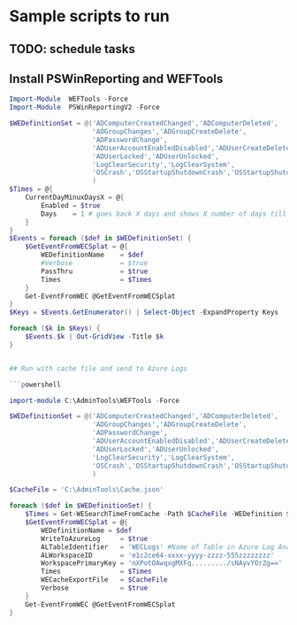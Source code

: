 # Sample scripts to run

## TODO: schedule tasks

## Install PSWinReporting and WEFTools

```powershell
Import-Module  WEFTools -Force
Import-Module  PSWinReportingV2 -Force

$WEDefinitionSet = @('ADComputerCreatedChanged','ADComputerDeleted',
                     'ADGroupChanges','ADGroupCreateDelete',
                     'ADPasswordChange',
                     'ADUserAccountEnabledDisabled','ADUserCreateDelete',
                     'ADUserLocked','ADUserUnlocked',
                     'LogClearSecurity','LogClearSystem',
                     'OSCrash','OSStartupShutdownCrash','OSStartupShutdownDetailed'
                     )
$Times = @{
    CurrentDayMinuxDaysX = @{
        Enabled = $true
        Days    = 1 # goes back X days and shows X number of days till Today
    }
}
$Events = foreach ($def in $WEDefinitionSet) {
    $GetEventFromWECSplat = @{
        WEDefinitionName    = $def
        #Verbose            = $true
        PassThru            = $true
        Times               = $Times
    }
    Get-EventFromWEC @GetEventFromWECSplat
}
$Keys = $Events.GetEnumerator() | Select-Object -ExpandProperty Keys

foreach ($k in $Keys) {
    $Events.$k | Out-GridView -Title $k
}


## Run with cache file and send to Azure Logs

```powershell

import-module C:\AdminTools\WEFTools -Force

$WEDefinitionSet = @('ADComputerCreatedChanged','ADComputerDeleted',
                     'ADGroupChanges','ADGroupCreateDelete',
                     'ADPasswordChange',
                     'ADUserAccountEnabledDisabled','ADUserCreateDelete',
                     'ADUserLocked','ADUserUnlocked',
                     'LogClearSecurity','LogClearSystem',
                     'OSCrash','OSStartupShutdownCrash','OSStartupShutdownDetailed'
                     )

$CacheFile = 'C:\AdminTools\Cache.json'

foreach ($def in $WEDefinitionSet) {
    $Times = Get-WESearchTimeFromCache -Path $CacheFile -WEDefinition $def
    $GetEventFromWECSplat = @{
        WEDefinitionName = $def
        WriteToAzureLog     = $true
        ALTableIdentifier   = 'WECLogs' #Name of Table in Azure Log Analytics
        ALWorkspaceID       = 'e1c2ce64-xxxx-yyyy-zzzz-555zzzzzzzz'
        WorkspacePrimaryKey = 'nXPotOAwqxgMXFq........./sNAyvYOrZg=='
        Times               = $Times
        WECacheExportFile   = $CacheFile
        Verbose             = $true
    }
    Get-EventFromWEC @GetEventFromWECSplat
}
```